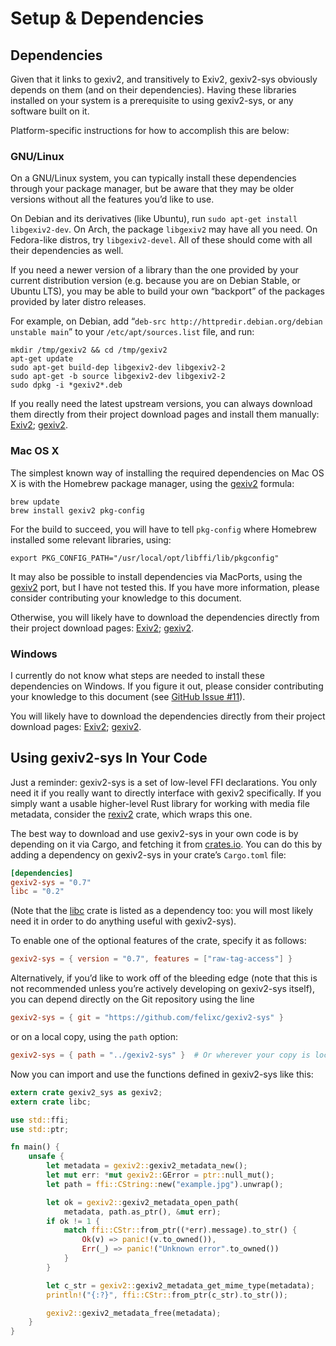 Setup & Dependencies
====================

Dependencies
------------

Given that it links to gexiv2, and transitively to Exiv2, gexiv2-sys obviously
depends on them (and on their dependencies). Having these libraries installed on
your system is a prerequisite to using gexiv2-sys, or any software built on it.

Platform-specific instructions for how to accomplish this are below:

### GNU/Linux

On a GNU/Linux system, you can typically install these dependencies through your
package manager, but be aware that they may be older versions without all the
features you’d like to use.

On Debian and its derivatives (like Ubuntu), run `sudo apt-get install
libgexiv2-dev`. On Arch, the package `libgexiv2` may have all you need. On
Fedora-like distros, try `libgexiv2-devel`. All of these should come with all
their dependencies as well.

If you need a newer version of a library than the one provided by your current
distribution version (e.g. because you are on Debian Stable, or Ubuntu LTS), you
may be able to build your own “backport” of the packages provided by later
distro releases.

For example, on Debian, add “`deb-src http://httpredir.debian.org/debian
unstable main`” to your `/etc/apt/sources.list` file, and run:

```shell
mkdir /tmp/gexiv2 && cd /tmp/gexiv2
apt-get update
sudo apt-get build-dep libgexiv2-dev libgexiv2-2
sudo apt-get -b source libgexiv2-dev libgexiv2-2
sudo dpkg -i *gexiv2*.deb
```

If you really need the latest upstream versions, you can always download them
directly from their project download pages and install them manually:
[Exiv2][exiv2-dl]; [gexiv2][gexiv2-dl].

### Mac OS X

The simplest known way of installing the required dependencies on Mac OS X is
with the Homebrew package manager, using the [gexiv2][gexiv2-brew] formula:

```shell
brew update
brew install gexiv2 pkg-config
```

For the build to succeed, you will have to tell `pkg-config` where Homebrew
installed some relevant libraries, using:

```shell
export PKG_CONFIG_PATH="/usr/local/opt/libffi/lib/pkgconfig"
```

It may also be possible to install dependencies via MacPorts, using the
[gexiv2][gexiv2-port] port, but I have not tested this. If you have more
information, please consider contributing your knowledge to this document.

Otherwise, you will likely have to download the dependencies directly from their
project download pages: [Exiv2][exiv2-dl]; [gexiv2][gexiv2-dl].

### Windows

I currently do not know what steps are needed to install these dependencies on
Windows. If you figure it out, please consider contributing your knowledge to
this document (see [GitHub Issue #11](https://github.com/felixc/gexiv2-sys/issues/11)).

You will likely have to download the dependencies directly from their project
download pages: [Exiv2][exiv2-dl]; [gexiv2][gexiv2-dl].

[exiv2-dl]: http://www.exiv2.org/download.html
[gexiv2-dl]: https://wiki.gnome.org/Projects/gexiv2/BuildingAndInstalling
[gexiv2-brew]: http://brewformulas.org/Gexiv2
[gexiv2-port]: https://trac.macports.org/browser/trunk/dports/gnome/gexiv2/Portfile


Using gexiv2-sys In Your Code
-----------------------------

Just a reminder: gexiv2-sys is a set of low-level FFI declarations. You only
need it if you really want to directly interface with gexiv2 specifically. If
you simply want a usable higher-level Rust library for working with media file
metadata, consider the [rexiv2][rexiv2] crate, which wraps this one.

The best way to download and use gexiv2-sys in your own code is by depending on
it via Cargo, and fetching it from [crates.io][crates-gexiv2-sys]. You can do
this by adding a dependency on gexiv2-sys in your crate’s `Cargo.toml` file:

```toml
[dependencies]
gexiv2-sys = "0.7"
libc = "0.2"
```

(Note that the [libc][crates-libc] crate is listed as a dependency too: you will
most likely need it in order to do anything useful with gexiv2-sys).

To enable one of the optional features of the crate, specify it as follows:

```toml
gexiv2-sys = { version = "0.7", features = ["raw-tag-access"] }
```

Alternatively, if you’d like to work off of the bleeding edge (note that this is
not recommended unless you’re actively developing on gexiv2-sys itself), you can
depend directly on the Git repository using the line

```toml
gexiv2-sys = { git = "https://github.com/felixc/gexiv2-sys" }
```

or on a local copy, using the `path` option:

```toml
gexiv2-sys = { path = "../gexiv2-sys" }  # Or wherever your copy is located
```

Now you can import and use the functions defined in gexiv2-sys like this:

```rust
extern crate gexiv2_sys as gexiv2;
extern crate libc;

use std::ffi;
use std::ptr;

fn main() {
    unsafe {
        let metadata = gexiv2::gexiv2_metadata_new();
        let mut err: *mut gexiv2::GError = ptr::null_mut();
        let path = ffi::CString::new("example.jpg").unwrap();

        let ok = gexiv2::gexiv2_metadata_open_path(
            metadata, path.as_ptr(), &mut err);
        if ok != 1 {
            match ffi::CStr::from_ptr((*err).message).to_str() {
                Ok(v) => panic!(v.to_owned()),
                Err(_) => panic!("Unknown error".to_owned())
            }
        }

        let c_str = gexiv2::gexiv2_metadata_get_mime_type(metadata);
        println!("{:?}", ffi::CStr::from_ptr(c_str).to_str());

        gexiv2::gexiv2_metadata_free(metadata);
    }
}
```

[crates-gexiv2-sys]: https://crates.io/crates/gexiv2-sys
[crates-libc]: https://crates.io/crates/libc
[rexiv2]: https://github.com/felixc/rexiv2
